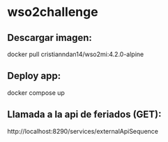 # wso2challenge


## Descargar imagen:

docker pull cristianndan14/wso2mi:4.2.0-alpine


## Deploy app:

docker compose up


## Llamada a la api de feriados (GET):

http://localhost:8290/services/externalApiSequence